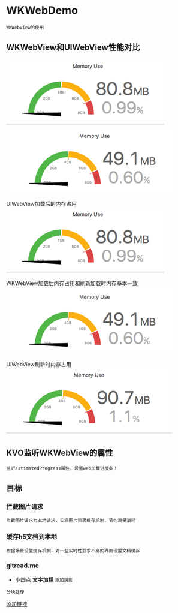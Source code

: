 # WKWebDemo

    WKWebView的使用

## WKWebView和UIWebView性能对比
[![UIWebView内存占用](https://github.com/zhuzhuxingtianxia/WKWebDemo/blob/master/web.png)]()
[![WKWebView内存占用](https://github.com/zhuzhuxingtianxia/WKWebDemo/blob/master/wk.png)]()

UIWebView加载后的内存占用</br>
![img](https://github.com/zhuzhuxingtianxia/WKWebDemo/blob/master/web.png)

WKWebView加载后内存占用和刷新加载时内存基本一致</br>
![img](https://github.com/zhuzhuxingtianxia/WKWebDemo/blob/master/wk.png)

 UIWebView刷新时内存占用</br>
 ![img](https://github.com/zhuzhuxingtianxia/WKWebDemo/blob/master/mjweb.png)

## KVO监听WKWebView的属性

    监听estimatedProgress属性，设置web加载进度条！

## 目标
### 拦截图片请求

    拦截图片请求为本地请求，实现图片资源缓存机制，节约流量消耗
  
### 缓存h5文档到本地

    根据场景设置缓存机制，对一些实时性要求不高的界面设置文档缓存

### gitread.me
- 小圆点 **文字加粗** `添加阴影`

```
分块处理

```
[添加链接]()
